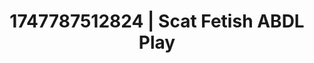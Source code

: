 ---
categories:
- Slow burn erotica
- Morning seduction
- Queer kinks
- Shadow kink
- Soft domination
image: /assets/images/1747787512824.jpg
layout: post
seo:
  description: Featured content with sensual ABDL Play, Scat Fetish. HD images available.
  keywords: ABDL Play, Scat Fetish
  og_image: /assets/images/1747787512824.jpg
  schema_type: VisualArtwork
tags:
- ABDL Play
- Scat Fetish
- '#1747787512824'
title: 1747787512824 | Scat Fetish ABDL Play
---